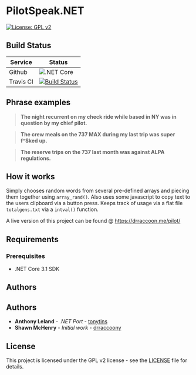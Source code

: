 # PilotSpeak.NET

[![License: GPL v2](https://img.shields.io/badge/License-GPLv2-blue.svg)](https://www.gnu.org/licenses/gpl-3.0)

## Build Status

| Service   | Status                                                                                                                |
| --------- | --------------------------------------------------------------------------------------------------------------------- |
| Github    | ![.NET Core](https://github.com/tonytins/pilotspeaknet/workflows/.NET%20Core/badge.svg)                                    |
| Travis CI | [![Build Status](https://travis-ci.org/tonytins/pilotspeaknet.svg?branch=master)](https://travis-ci.org/tonytins/pilotspeaknet) |

## Phrase examples
> **The night recurrent on my check ride while based in NY was in question by my chief pilot.**

> **The crew meals on the 737 MAX during my last trip was super f^$ked up.**

> **The reserve trips on the 737 last month was against ALPA regulations.**

## How it works
Simply chooses random words from several pre-defined arrays and piecing them together using `array_rand()`. Also uses some javascript to copy text to the users clipboard via a button press. Keeps track of usage via a flat file `totalgens.txt` via  a `intval()` function.

A live version of this project can be found @ https://drraccoon.me/pilot/

## Requirements

### Prerequisites

* .NET Core 3.1 SDK

## Authors

## Authors

- **Anthony Leland** - *.NET Port* - [tonytins](https://github.com/tonytins)
- **Shawn McHenry** - *Initial work* - [drraccoony](https://github.com/drraccoony)

## License

This project is licensed under the GPL v2 license - see the [LICENSE](LICENSE) file for details.